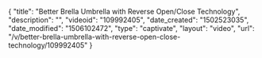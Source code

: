 {
    "title": "Better Brella Umbrella with Reverse Open\/Close Technology",
    "description": "",
    "videoid": "109992405",
    "date_created": "1502523035",
    "date_modified": "1506102472",
    "type": "captivate",
    "layout": "video",
    "url": "\/v\/better-brella-umbrella-with-reverse-open-close-technology\/109992405"
}